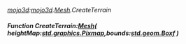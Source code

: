 _[mojo3d](../../modules/mojo3d/mojo3d-module.md):[mojo3d](../../modules/mojo3d/mojo3d-module.md).[Mesh](../../modules/mojo3d/mojo3d-mesh_ext.md).CreateTerrain_
##### Function CreateTerrain:[Mesh](../../modules/mojo3d/mojo3d-mesh.md)( heightMap:[std.graphics.Pixmap](../../modules/std/std-graphics-pixmap.md),bounds:[std.geom.Boxf](../../modules/std/std-geom-boxf.md) )
